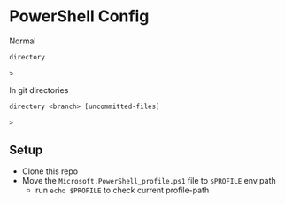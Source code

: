# PowerShell Config

Normal

```txt
directory

>
```

In git directories

```txt
directory <branch> [uncommitted-files]

>
```

## Setup

- Clone this repo
- Move the `Microsoft.PowerShell_profile.ps1` file to `$PROFILE` env path
  - run `echo $PROFILE` to check current profile-path